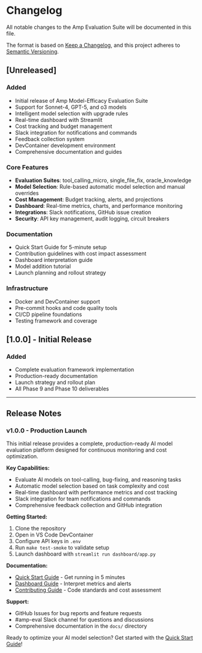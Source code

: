 # Changelog

All notable changes to the Amp Evaluation Suite will be documented in this file.

The format is based on [Keep a Changelog](https://keepachangelog.com/en/1.0.0/),
and this project adheres to [Semantic Versioning](https://semver.org/spec/v2.0.0.html).

## [Unreleased]

### Added
- Initial release of Amp Model-Efficacy Evaluation Suite
- Support for Sonnet-4, GPT-5, and o3 models
- Intelligent model selection with upgrade rules
- Real-time dashboard with Streamlit
- Cost tracking and budget management
- Slack integration for notifications and commands
- Feedback collection system
- DevContainer development environment
- Comprehensive documentation and guides

### Core Features
- **Evaluation Suites**: tool_calling_micro, single_file_fix, oracle_knowledge
- **Model Selection**: Rule-based automatic model selection and manual overrides
- **Cost Management**: Budget tracking, alerts, and projections
- **Dashboard**: Real-time metrics, charts, and performance monitoring
- **Integrations**: Slack notifications, GitHub issue creation
- **Security**: API key management, audit logging, circuit breakers

### Documentation
- Quick Start Guide for 5-minute setup
- Contribution guidelines with cost impact assessment
- Dashboard interpretation guide
- Model addition tutorial
- Launch planning and rollout strategy

### Infrastructure
- Docker and DevContainer support
- Pre-commit hooks and code quality tools
- CI/CD pipeline foundations
- Testing framework and coverage

## [1.0.0] - Initial Release

### Added
- Complete evaluation framework implementation
- Production-ready documentation
- Launch strategy and rollout plan
- All Phase 9 and Phase 10 deliverables

---

## Release Notes

### v1.0.0 - Production Launch

This initial release provides a complete, production-ready AI model evaluation platform designed for continuous monitoring and cost optimization.

**Key Capabilities:**
- Evaluate AI models on tool-calling, bug-fixing, and reasoning tasks
- Automatic model selection based on task complexity and cost
- Real-time dashboard with performance metrics and cost tracking
- Slack integration for team notifications and commands
- Comprehensive feedback collection and GitHub integration

**Getting Started:**
1. Clone the repository
2. Open in VS Code DevContainer
3. Configure API keys in `.env`
4. Run `make test-smoke` to validate setup
5. Launch dashboard with `streamlit run dashboard/app.py`

**Documentation:**
- [Quick Start Guide](docs/QUICK_START.md) - Get running in 5 minutes
- [Dashboard Guide](docs/DASHBOARD_GUIDE.md) - Interpret metrics and alerts
- [Contributing Guide](docs/CONTRIBUTING.md) - Code standards and cost assessment

**Support:**
- GitHub Issues for bug reports and feature requests
- #amp-eval Slack channel for questions and discussions
- Comprehensive documentation in the `docs/` directory

Ready to optimize your AI model selection? Get started with the [Quick Start Guide](docs/QUICK_START.md)!
